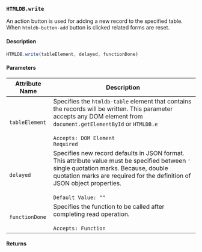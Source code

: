 ### `HTMLDB.write`

An action button is used for adding a new record to the specified table. When `htmldb-button-add` button is clicked related forms are reset.

#### Description

```javascript
HTMLDB.write(tableElement, delayed, functionDone)
```

#### Parameters

| Attribute Name             | Description                               |
| -------------------------- | ----------------------------------------- |
| `tableElement` | Specifies the `htmldb-table` element that contains the records will be written. This parameter accepts any DOM element from `document.getElementById` or `HTMLDB.e`<br><br>`Accepts: DOM Element`<br>`Required` |
| `delayed`| Specifies new record defaults in JSON format. This attribute value must be specified between `'` single quotation marks. Because, double quotation marks are required for the definition of JSON object properties.<br><br>`Default Value: ""` |
| `functionDone`| Specifies the function to be called after completing read operation.<br><br>`Accepts: Function` |

#### Returns

